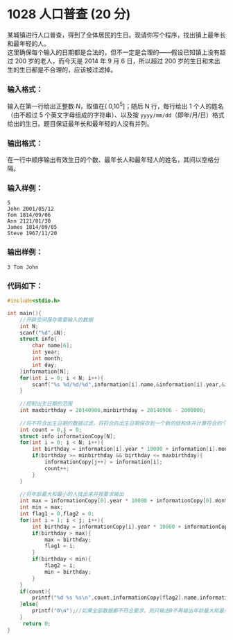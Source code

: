 # 1028 人口普查 (20 分)
某城镇进行人口普查，得到了全体居民的生日。现请你写个程序，找出镇上最年长和最年轻的人。<br/>
这里确保每个输入的日期都是合法的，但不一定是合理的——假设已知镇上没有超过 200 岁的老人，而今天是 2014 年 9 月 6 日，所以超过 200 岁的生日和未出生的生日都是不合理的，应该被过滤掉。
### 输入格式：
输入在第一行给出正整数 $N$，取值在( $0$,$10^5$]；随后 N 行，每行给出 1 个人的姓名（由不超过 5 个英文字母组成的字符串）、以及按 `yyyy/mm/dd`（即年/月/日）格式给出的生日。题目保证最年长和最年轻的人没有并列。
### 输出格式：
在一行中顺序输出有效生日的个数、最年长人和最年轻人的姓名，其间以空格分隔。
### 输入样例：
```
5
John 2001/05/12
Tom 1814/09/06
Ann 2121/01/30
James 1814/09/05
Steve 1967/11/20
```
### 输出样例：
```
3 Tom John
```
### 代码如下：
```c
#include<stdio.h>

int main(){
    //开辟空间保存需要输入的数据 
    int N;
    scanf("%d",&N);
    struct info{
        char name[6];
        int year;
        int month;
        int day;
    }information[N];
    for(int i = 0; i < N; i++){
        scanf("%s %d/%d/%d",information[i].name,&information[i].year,&information[i].month,&information[i].day);
    }
    
    //控制出生日期的范围 
    int maxbirthday = 20140906,minbirthday = 20140906 - 2000000;
    
    //将不符合出生日期的数据过滤，将符合的出生日期保存到一个新的结构体并计算符合的个数 
    int count = 0,j = 0;
    struct info informationCopy[N];
    for(int i = 0; i < N; i++){
        int birthday = information[i].year * 10000 + information[i].month * 100 + information[i].day;
        if(birthday >= minbirthday && birthday <= maxbirthday){
            informationCopy[j++] = information[i];
            count++;
        }
    }
    
    //将年龄最大和最小的人找出来并按要求输出 
    int max = informationCopy[0].year * 10000 + informationCopy[0].month * 100 + informationCopy[0].day;
    int min = max;
    int flag1 = 0,flag2 = 0;
    for(int i = 1; i < j; i++){
        int birthday = informationCopy[i].year * 10000 + informationCopy[i].month * 100 + informationCopy[i].day;
        if(birthday > max){
            max = birthday;
            flag1 = i;
        }
        if(birthday < min){
            flag2 = i;
            min = birthday;
        }
    }
    if(count){
        printf("%d %s %s\n",count,informationCopy[flag2].name,informationCopy[flag1].name);
    }else{
        printf("0\n");//如果全部数据都不符合要求，则只输出0不再输出年龄最大和最小的人 
    }
     return 0;
}
```
   
    
